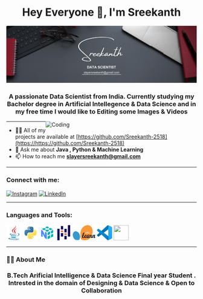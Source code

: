 <h1 align="center">Hey Everyone 👋, I'm Sreekanth</h1>

<div align="center">
  <img src="https://github.com/Sreekanth-2518/Sreekanth-2518/blob/main/Black%20Grey%20Sleek%20Scrapbook%20General%20Linkedin%20Banner.png" alt="Banner">
</div>

<h3 align="center">A passionate Data Scientist from India. Currently studying my Bachelor degree in Artificial Intellegence & Data Science and in my free time I would like to Editing some Images & Videos </h3>


<img align="right" alt="Coding" width="400" src="">

---

- 👨‍💻 All of my projects are available at [https://github.com/Sreekanth-2518](https://https://github.com/Sreekanth-2518)  
- 💬 Ask me about **Java , Python & Machine Learning**  
- 📫 How to reach me **slayersreekanth@gmail.com**

---

<h3 align="left">Connect with me:</h3>
<p align="left">
  <a href="https://www.instagram.com/_.gu_weiyi._/" target="blank"><img align="center" src="https://raw.githubusercontent.com/rahuldkjain/github-profile-readme-generator/master/src/images/icons/Social/instagram.svg" alt="Instagram" height="30" width="40" /></a>
  <a href="https://www.linkedin.com/in/sreekanth-a-9188342a1/" target="blank"><img align="center" src="https://raw.githubusercontent.com/rahuldkjain/github-profile-readme-generator/master/src/images/icons/Social/linked-in-alt.svg" alt="LinkedIn" height="30" width="40" /></a>
</p>

---

<h3 align="left">Languages and Tools:</h3>
<p align="left">
  <img src="https://raw.githubusercontent.com/devicons/devicon/master/icons/java/java-original.svg" width="40" height="40"/>
  <img src="https://raw.githubusercontent.com/devicons/devicon/master/icons/python/python-original.svg" width="40" height="40"/>
  <img src="https://github.com/Suriya-Panneerselvam/Suriya-Panneerselvam/blob/main/numpy.png" width="40" height="40"/>
  <img src="https://github.com/Suriya-Panneerselvam/Suriya-Panneerselvam/blob/main/pandas.svg" width="40" height="40"/>
  <img src="https://github.com/Suriya-Panneerselvam/Suriya-Panneerselvam/blob/main/Scikit_learn_logo_small.svg.png" width="60" height="40"/>
  <img src="https://github.com/Suriya-Panneerselvam/Suriya-Panneerselvam/blob/main/Visual_Studio_Code.png" width="40" height="40"/>
  <img src="https://www.vectorlogo.zone/logos/git-scm/git-scm-icon.svg" width="40" height="40"/>
</p>

---

### 👨‍💼 About Me
<h3 align="center">B.Tech Arificial Intelligence & Data Science Final year Student . Intrested in the domain of Designing & Data Science  &  Open to Collaboration</h3>

